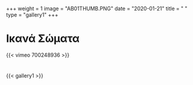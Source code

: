 +++
weight = 1
image = "AB01THUMB.PNG"
date = "2020-01-21"
title = " "
type = "gallery1"
+++


# Ικανά Σώματα   
{{< vimeo 700248936 >}}  
#
{{< gallery1 >}}   
<!-- 
# 
Ο Νουράκο με την ψηφιακή-γλυπτική εγκατάσταση Ικανά
σώματα ανελίσσει και διευρύνει την προσωπική έρευνα και τον
πειραματισμό του, διερευνά νέες δυνατότητες απεικόνισης και νέες
ποιότητες αφήγησης, προτάσσει μια διαφορετική αντίληψη θέασης,
ερμηνείας και παρέμβασης, επικεντρώνεται στο σώμα, στον δημόσιο χώρο,
στην εχθρικότητα, στη δυσαρμονία και στην δραματική αποξένωση της
ανθρώπινης συνθήκης. Η πρότασή του συγκροτεί μια ολοκληρωμένη και
πολυδιάστατη μορφοποίηση, μια πολλαπλή σύνδεση εικόνων και
καταστάσεων, ένα ενιαίο εικαστικό περιβάλλον, υπαινικτικό και
καθηλωτικό, πλούσιο και μεστό σε περιεχόμενο, συνδηλώσεις και
πολλαπλές αναγνώσεις. Σώματα γιγαντιαία και εύπλαστα, ανυπεράσπιστα
και στρεβλωμένα, παραμορφωμένα, πάσχοντα ή και ακρωτηριασμένα,
γυμνά, μοναχικά και σιωπηλά, εύθραυστα και ευάλωτα, σώματα σε έντονη
κίνηση, σε ανάπαυση ή σε στάση, φασματικές παρουσίες, μετέωρες σε
επισφαλή ισορροπία, σώματα που, κάποιες φορές, επιχειρούν το μεγάλο
απελευθερωτικό άλμα στο κενό. Φόρμες με τονισμένο το στοιχείο της
πλαστικότητας και του όγκου, που ανατρέχουν, οικειοποιούνται και
ταυτόχρονα υπερβαίνουν γνωστούς και καθιερωμένους εικονογραφικούς
τύπους απόδοσης του ανθρώπινου σώματος στη γλυπτική. Σώματα που
επιβάλλονται με ένταση στο απόκοσμο και δυστοπικό αστικό τοπίο της
Αθήνας με την άναρχη δόμηση ―έναν εφιαλτικό ερειπιώνα, ένα χάρτινο
σκηνικό που μοιάζει να καταρρέει, παγωμένο σ&#39; ένα διαρκές σταμάτημα του
χρόνου, όπου οι κλίμακες και τα μεγέθη, σε σχέση με τον άνθρωπο,
ανατρέπονται και καταργούνται. Η επιλογή του χώρου, και συγκεκριμένα
της πλατείας Βικτωρίας είναι χαρακτηριστική. Μια περιοχή που βιώνει την
παρακμή και την υποβάθμιση, όπως οι περισσότερες περιοχές του κέντρου
της Αθήνας, αλλά, παράλληλα, εξακολουθεί να διατηρεί, παρά τις πληγές
και τις παθογένειές της, την ατμόσφαιρα και την ιστορία, τη ζωντάνια και
τον παλμό της, μια περιοχή όπου το παρελθόν συμβιώνει με το
προβληματικό και πολυπολιτισμικό σήμερα. Είναι ευρηματικός και
πρωτότυπος ο τρόπος με τον οποίο ο εικαστικός τοποθετεί χωροταξικά τις
μορφές του ―στην πλατεία αλλά και στις ταράτσες των πολυκατοικιών της
ευρύτερης περιοχής―, δημιουργώντας μια πολυεπίπεδη και οργανική
σύνδεση και αλληλεπίδραση μεταξύ τους, αλλά και ο τρόπος με τον οποίο
μεταγράφει ένα αναγνωρίσιμο τοπόσημο της πλατείας, το μνημειακό
γλυπτό που κυριαρχεί στο κέντρο της, το σύμπλεγμα του Θησέα που σώζει
την Ιπποδάμεια. Με καίριο κοινωνικό και πολιτικό προβληματισμό,
αντισυμβατικό πνεύμα και συνειδητή ηθική στάση, ο Νουράκο
απεικάζει τη ζωτική του σχέση με τον κόσμο θέτοντας ζητήματα
οντολογικής τάξεως, προσεγγίζοντας τις αντιφάσεις και την πολυπλοκότητά
μιας μεταβατικής εποχής, τις ανολοκλήρωτες προσπάθειες, τις τραυματικές
εμπειρίες και τις συναισθηματικές ανασφάλειες σε προσωπικό και
συλλογικό επίπεδο, αποτυπώνοντας τις στιγμές του λαβώματος και της
απομόνωσης, προτείνοντας, ωστόσο, την υιοθέτηση νέων μορφών
συνύπαρξης, αλληλεγγύης και επικοινωνίας.

**Γιάννης Μπόλης**  
</br>
Ιστορικός της τέχνης
 -->


<!-- The [Grand Canyon](https://en.wikipedia.org/w/index.php?title=Grand_Canyon&oldid=952699432)  -->

